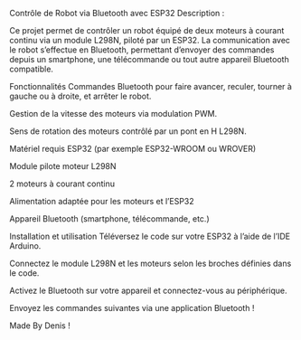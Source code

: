 Contrôle de Robot via Bluetooth avec ESP32
Description :

Ce projet permet de contrôler un robot équipé de deux moteurs à courant continu via un module L298N, piloté par un ESP32. La communication avec le robot s’effectue en Bluetooth, permettant d’envoyer des commandes depuis un smartphone, une télécommande ou tout autre appareil Bluetooth compatible.

Fonctionnalités
Commandes Bluetooth pour faire avancer, reculer, tourner à gauche ou à droite, et arrêter le robot.

Gestion de la vitesse des moteurs via modulation PWM.

Sens de rotation des moteurs contrôlé par un pont en H L298N.

Matériel requis
ESP32 (par exemple ESP32-WROOM ou WROVER)

Module pilote moteur L298N

2 moteurs à courant continu

Alimentation adaptée pour les moteurs et l’ESP32

Appareil Bluetooth (smartphone, télécommande, etc.)

Installation et utilisation
Téléversez le code sur votre ESP32 à l’aide de l’IDE Arduino.

Connectez le module L298N et les moteurs selon les broches définies dans le code.

Activez le Bluetooth sur votre appareil et connectez-vous au périphérique.

Envoyez les commandes suivantes via une application Bluetooth !

Made By Denis !

